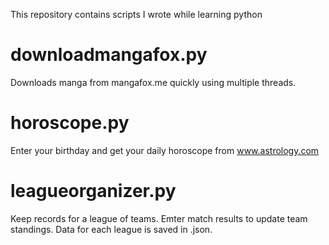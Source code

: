 This repository contains scripts I wrote while learning python

# downloadmangafox.py
Downloads manga from mangafox.me quickly using multiple threads.

# horoscope.py
Enter your birthday and get your daily horoscope from www.astrology.com

# leagueorganizer.py
Keep records for a league of teams. Emter match results to update team standings. Data for each league is saved in .json.
